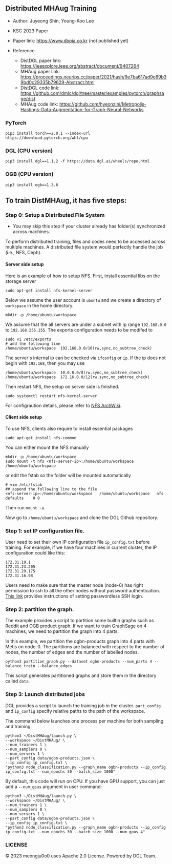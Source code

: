 ## Distributed MHAug Training
- Author: Juyeong Shin, Young-Koo Lee
- KSC 2023 Paper
- Paper link: https://www.dbpia.co.kr (not published yet)

- Reference
  - DistDGL paper link: https://ieeexplore.ieee.org/abstract/document/9407264
  - MHAug paper link: https://proceedings.neurips.cc/paper/2021/hash/9e7ba617ad9e69b39bd0c29335b79629-Abstract.html
  - DistDGL code link: https://github.com/dmlc/dgl/tree/master/examples/pytorch/graphsage/dist
  - MHAug code link: https://github.com/hyeonzini/Metropolis-Hastings-Data-Augmentation-for-Graph-Neural-Networks

### PyTorch
```shell
pip3 install torch==2.0.1 --index-url https://download.pytorch.org/whl/cpu
```

### DGL (CPU version)
```shell
pip3 install dgl==1.1.2 -f https://data.dgl.ai/wheels/repo.html
```

### OGB (CPU version)
```shell
pip3 install ogb==1.3.6
```

## To train DistMHAug, it has five steps:

### Step 0: Setup a Distributed File System
* You may skip this step if your cluster already has folder(s) synchronized across machines.

To perform distributed training, files and codes need to be accessed across multiple machines. A distributed file system would perfectly handle the job (i.e., NFS, Ceph).

#### Server side setup
Here is an example of how to setup NFS. First, install essential libs on the storage server

```shell
sudo apt-get install nfs-kernel-server
```

Below we assume the user account is `ubuntu` and we create a directory of `workspace` in the home directory.

```shell
mkdir -p /home/ubuntu/workspace
```

We assume that the all servers are under a subnet with ip range `192.168.0.0` to `192.168.255.255`. The exports configuration needs to be modifed to

```shell
sudo vi /etc/exports
# add the following line
/home/ubuntu/workspace  192.168.0.0/16(rw,sync,no_subtree_check)
```

The server's internal ip can be checked  via `ifconfig` or `ip`. If the ip does not begin with `192.168`, then you may use

```text
/home/ubuntu/workspace  10.0.0.0/8(rw,sync,no_subtree_check)
/home/ubuntu/workspace  172.16.0.0/12(rw,sync,no_subtree_check)
```

Then restart NFS, the setup on server side is finished.

```shell
sudo systemctl restart nfs-kernel-server
```

For configraution details, please refer to [NFS ArchWiki](https://wiki.archlinux.org/index.php/NFS).

#### Client side setup

To use NFS, clients also require to install essential packages

```shell
sudo apt-get install nfs-common
```

You can either mount the NFS manually

```shell
mkdir -p /home/ubuntu/workspace
sudo mount -t nfs <nfs-server-ip>:/home/ubuntu/workspace /home/ubuntu/workspace
```

or edit the fstab so the folder will be mounted automatically

```shell
# vim /etc/fstab
## append the following line to the file
<nfs-server-ip>:/home/ubuntu/workspace   /home/ubuntu/workspace   nfs   defaults	0 0
```

Then run `mount -a`.

Now go to `/home/ubuntu/workspace` and clone the DGL Github repository.

### Step 1: set IP configuration file.

User need to set their own IP configuration file `ip_config.txt` before training. For example, if we have four machines in current cluster, the IP configuration
could like this:

```
172.31.19.1
172.31.23.205
172.31.29.175
172.31.16.98
```

Users need to make sure that the master node (node-0) has right permission to ssh to all the other nodes without password authentication.
[This link](https://linuxize.com/post/how-to-setup-passwordless-ssh-login/) provides instructions of setting passwordless SSH login.

### Step 2: partition the graph.

The example provides a script to partition some builtin graphs such as Reddit and OGB product graph.
If we want to train GraphSage on 4 machines, we need to partition the graph into 4 parts.

In this example, we partition the ogbn-products graph into 4 parts with Metis on node-0. The partitions are balanced with respect to
the number of nodes, the number of edges and the number of labelled nodes.

```
python3 partition_graph.py --dataset ogbn-products --num_parts 4 --balance_train --balance_edges
```

This script generates partitioned graphs and store them in the directory called `data`.


### Step 3: Launch distributed jobs

DGL provides a script to launch the training job in the cluster. `part_config` and `ip_config`
specify relative paths to the path of the workspace.

The command below launches one process per machine for both sampling and training.

```shell
python3 ~/DistMHAug/launch.py \
--workspace ~/DistMHAug/ \
--num_trainers 1 \
--num_samplers 0 \
--num_servers 1 \
--part_config data/ogbn-products.json \
--ip_config ip_config.txt \
"python3 node_classification.py --graph_name ogbn-products --ip_config ip_config.txt --num_epochs 30 --batch_size 1000"
```

By default, this code will run on CPU. If you have GPU support, you can just add a `--num_gpus` argument in user command:

```shell
python3 ~/DistMHAug/launch.py \
--workspace ~/DistMHAug/ \
--num_trainers 1 \
--num_samplers 0 \
--num_servers 1 \
--part_config data/ogbn-products.json \
--ip_config ip_config.txt \
"python3 node_classification.py --graph_name ogbn-products --ip_config ip_config.txt --num_epochs 30 --batch_size 1000 --num_gpus 4"
```

### LICENSE
© 2023 meongju0o0 uses Apache 2.0 License. Powered by DGL Team.

